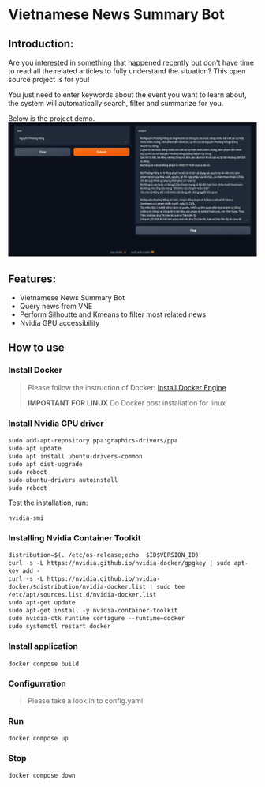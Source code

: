 # Vietnamese News Summary Bot

## Introduction:
Are you interested in something that happened recently but don't have time to read all the related articles to fully understand the situation? This open source project is for you!

You just need to enter keywords about the event you want to learn about, the system will automatically search, filter and summarize for you.

Below is the project demo.
![Project Demo](https://github.com/dangnm-2032/vi_news_chatbot/blob/main/metadata/demo.png)

## Features:
- Vietnamese News Summary Bot
- Query news from VNE
- Perform Silhoutte and Kmeans to filter most related news
- Nvidia GPU accessibility

## How to use
### Install Docker
> Please follow the instruction of Docker: [Install Docker Engine](https://docs.docker.com/engine/install/)
> 
> **IMPORTANT FOR LINUX** Do Docker post installation for linux

### Install Nvidia GPU driver
```
sudo add-apt-repository ppa:graphics-drivers/ppa  
sudo apt update  
sudo apt install ubuntu-drivers-common  
sudo apt dist-upgrade  
sudo reboot  
sudo ubuntu-drivers autoinstall  
sudo reboot
```
Test the installation, run:
```
nvidia-smi
```

### Installing Nvidia Container Toolkit
```
distribution=$(. /etc/os-release;echo  $ID$VERSION_ID)  
curl -s -L https://nvidia.github.io/nvidia-docker/gpgkey | sudo apt-key add -  
curl -s -L https://nvidia.github.io/nvidia-docker/$distribution/nvidia-docker.list | sudo tee /etc/apt/sources.list.d/nvidia-docker.list
sudo apt-get update
sudo apt-get install -y nvidia-container-toolkit
sudo nvidia-ctk runtime configure --runtime=docker
sudo systemctl restart docker
```

### Install application
```
docker compose build
```

### Configurration
> Please take a look in to config.yaml

### Run
```
docker compose up
```

### Stop
```
docker compose down
```

        